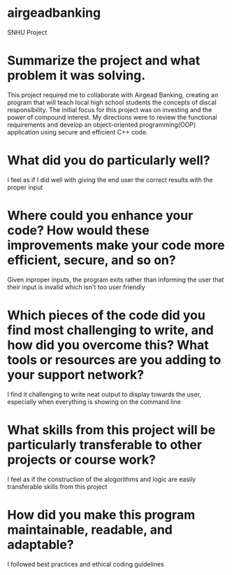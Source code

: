 # airgeadbanking
SNHU Project

# Summarize the project and what problem it was solving.

This project required me to collaborate with Airgead Banking, creating an program that will teach local high school students the concepts of discal responsibility. The initial focus for this project was on investing and the power of compound interest. My directions were to review the functional requirements and develop an object-oriented programming(OOP) application using secure and efficient C++ code.

# What did you do particularly well?

I feel as if I did well with giving the end user the correct results with the proper input

# Where could you enhance your code? How would these improvements make your code more efficient, secure, and so on?

Given inproper inputs, the program exits rather than informing the user that their input is invalid which isn't too user friendly

# Which pieces of the code did you find most challenging to write, and how did you overcome this? What tools or resources are you adding to your support network?

I find it challenging to write neat output to display towards the user, especially when everything is showing on the command line

# What skills from this project will be particularly transferable to other projects or course work?

I feel as if the construction of the alogorithms and logic are easily transferable skills from this project

# How did you make this program maintainable, readable, and adaptable?

I followed best practices and ethical coding guidelines
